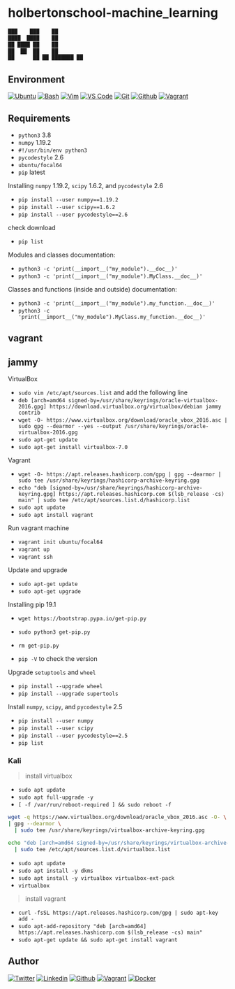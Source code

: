 # holbertonschool-machine_learning

```bash
███    ███    ██ 
████  ████    ██ 
██ ████ ██    ██ 
██  ██  ██    ██ 
██      ██ ██ ███████ ██ 
```

## Environment

[![Ubuntu](https://img.shields.io/static/v1?label=&message=Ubuntu&color=E95420&logo=Ubuntu&logoColor=E95420&labelColor=2F333A)](https://ubuntu.com/)<!-- ubuntu -->
[![Bash](https://img.shields.io/static/v1?label=&message=GNU%20Bash&color=4EAA25&logo=GNU%20Bash&logoColor=4EAA25&labelColor=2F333A)](https://www.gnu.org/software/bash/)<!-- bash -->
[![Vim](https://img.shields.io/static/v1?label=&message=Vim&color=019733&logo=Vim&logoColor=019733&labelColor=2F333A)](https://www.vim.org/)<!-- vim -->
[![VS Code](https://img.shields.io/static/v1?label=&message=Visual%20Studio%20Code&color=007ACC&logo=Visual%20Studio%20Code&logoColor=007ACC&labelColor=2F333A)](https://code.visualstudio.com/)<!-- vs code -->
[![Git](https://img.shields.io/static/v1?label=&message=Git&color=F05032&logo=Git&logoColor=F05032&labelColor=2F333A)](https://git-scm.com/)<!-- git -->
[![Github](https://img.shields.io/static/v1?label=&message=GitHub&color=181717&logo=GitHub&logoColor=f2f2f2&labelColor=2F333A)](https://github.com)<!-- github -->
[![Vagrant](https://img.shields.io/static/v1?label=&message=Vagrant&color=1868F2&logo=vagrant&labelColor=2F333A)](https://app.vagrantup.com/)<!-- vagrant -->

## Requirements

- `python3` 3.8
- `numpy` 1.19.2
- `#!/usr/bin/env python3`
- `pycodestyle` 2.6
- `ubuntu/focal64`
- `pip` latest

Installing `numpy` 1.19.2, `scipy` 1.6.2, and `pycodestyle` 2.6

- `pip install --user numpy==1.19.2`
- `pip install --user scipy==1.6.2`
- `pip install --user pycodestyle==2.6`

check download

- `pip list`

Modules and classes documentation:

- `python3 -c 'print(__import__("my_module").__doc__)'`
- `python3 -c 'print(__import__("my_module").MyClass.__doc__)'`

Classes and functions (inside and outside) documentation:

- `python3 -c 'print(__import__("my_module").my_function.__doc__)'`
- `python3 -c 'print(__import__("my_module").MyClass.my_function.__doc__)'`

## vagrant

## jammy

VirtualBox

- `sudo vim /etc/apt/sources.list` and add the following line
- `deb [arch=amd64 signed-by=/usr/share/keyrings/oracle-virtualbox-2016.gpg] https://download.virtualbox.org/virtualbox/debian jammy contrib`
- `wget -O- https://www.virtualbox.org/download/oracle_vbox_2016.asc | sudo gpg --dearmor --yes --output /usr/share/keyrings/oracle-virtualbox-2016.gpg`
- `sudo apt-get update`
- `sudo apt-get install virtualbox-7.0`

Vagrant

- `wget -O- https://apt.releases.hashicorp.com/gpg | gpg --dearmor | sudo tee /usr/share/keyrings/hashicorp-archive-keyring.gpg`
- `echo "deb [signed-by=/usr/share/keyrings/hashicorp-archive-keyring.gpg] https://apt.releases.hashicorp.com $(lsb_release -cs) main" | sudo tee /etc/apt/sources.list.d/hashicorp.list`
- `sudo apt update`
- `sudo apt install vagrant`

Run vagrant machine

- `vagrant init ubuntu/focal64`
- `vagrant up`
- `vagrant ssh`

Update and upgrade

- `sudo apt-get update`
- `sudo apt-get upgrade`

Installing pip 19.1

- `wget https://bootstrap.pypa.io/get-pip.py`
- `sudo python3 get-pip.py`
- `rm get-pip.py`

- `pip -V` to check the version

Upgrade `setuptools` and `wheel`

- `pip install --upgrade wheel`
- `pip install --upgrade supertools`

Install `numpy`, `scipy`, and `pycodestyle` 2.5

- `pip install --user numpy`
- `pip install --user scipy`
- `pip install --user pycodestyle==2.5`
- `pip list`

### Kali

> install virtualbox

- `sudo apt update`
- `sudo apt full-upgrade -y`
- `[ -f /var/run/reboot-required ] && sudo reboot -f`

```bash
wget -q https://www.virtualbox.org/download/oracle_vbox_2016.asc -O- \
| gpg --dearmor \
  | sudo tee /usr/share/keyrings/virtualbox-archive-keyring.gpg
```

```bash
echo "deb [arch=amd64 signed-by=/usr/share/keyrings/virtualbox-archive-keyring.gpg] http://download.virtualbox.org/virtualbox/debian buster contrib" \
  | sudo tee /etc/apt/sources.list.d/virtualbox.list
```

- `sudo apt update`
- `sudo apt install -y dkms`
- `sudo apt install -y virtualbox virtualbox-ext-pack`
- `virtualbox`

> install vagrant
- `curl -fsSL https://apt.releases.hashicorp.com/gpg | sudo apt-key add -`
- `sudo apt-add-repository "deb [arch=amd64] https://apt.releases.hashicorp.com $(lsb_release -cs) main"`
- `sudo apt-get update && sudo apt-get install vagrant`

## Author
<!-- twitter -->
[![Twitter](https://img.shields.io/twitter/follow/ralex_uy?style=social)](https://twitter.com/ralex_uy) <!-- linkedin --> [![Linkedin](https://img.shields.io/badge/LinkedIn-+28K-blue?style=social&logo=linkedin)](https://www.linkedin.com/in/ronald-rivero/) <!-- github --> [![Github](https://img.shields.io/github/followers/ralexrivero?style=social)](https://github.com/ralexrivero/) <!-- vagrant --> [![Vagrant](https://img.shields.io/static/v1?label=&message=Vagrant%20Profile&color=1868F2&logo=vagrant&labelColor=2F333A)](https://app.vagrantup.com/ralexrivero) <!-- docker --> [![Docker](https://img.shields.io/static/v1?label=&message=Docker%20Profile&color=2496ED&logo=Docker&labelColor=2F333A)](https://hub.docker.com/u/ralexrivero)
